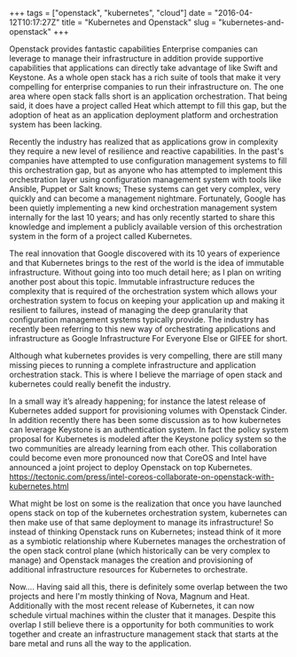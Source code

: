 +++
tags = ["openstack", "kubernetes", "cloud"]
date = "2016-04-12T10:17:27Z"
title = "Kubernetes and Openstack"
slug = "kubernetes-and-openstack"
+++

Openstack provides fantastic capabilities Enterprise companies can leverage to
manage their infrastructure in addition provide supportive capabilities that
applications can directly take advantage of like Swift and Keystone. As a whole
open stack has a rich suite of tools that make it very compelling for
enterprise companies to run their infrastructure on. The one area where open
stack falls short is an application orchestration. That being said, it does
have a project called Heat which attempt to fill this gap,  but the adoption of
heat as an application deployment platform and orchestration system has been
lacking.
<!--more-->

Recently the industry has realized that as applications grow in complexity they
require a new level of resilience and reactive capabilities. In the past's
companies have attempted to use configuration management systems to fill this
orchestration gap, but as anyone who has attempted to implement this
orchestration layer using configuration management system with tools like
Ansible, Puppet or Salt knows; These systems can get very complex, very quickly
and can become a management nightmare.
Fortunately, Google has been quietly implementing a new kind orchestration
management system internally for the last 10 years; and has only recently
started to share this knowledge and implement a publicly available version of
this orchestration system in the form of a project called Kubernetes.

The real innovation that Google discovered with its 10 years of experience and
that Kubernetes brings to the rest of the world is the idea of immutable
infrastructure. Without going into too much detail here; as I plan on writing
another post about this topic. Immutable infrastructure reduces the complexity
that is required of the orchestration system which allows your orchestration
system to focus on keeping your application up and making it resilient to
failures, instead of managing the deep granularity that configuration
management systems typically provide. The industry has recently been referring
to this new way of orchestrating applications and infrastructure as Google
Infrastructure For Everyone Else or GIFEE for short.

Although what kubernetes provides is very compelling, there are still many
missing pieces to running a complete infrastructure and application
orchestration stack. This is where I believe the marriage of open stack and
kubernetes could really benefit the industry.

In a  small way it’s already happening;  for instance the latest release of
Kubernetes added support for provisioning volumes with Openstack Cinder.  In
addition recently there has been some discussion as to how kubernetes can
leverage Keystone is an authentication system. In fact the policy system
proposal for Kubernetes is modeled after the Keystone policy system so the two
communities are already learning from each other. This collaboration could
become even more pronounced now that CoreOS and Intel have announced a joint
project to deploy Openstack on top Kubernetes.
https://tectonic.com/press/intel-coreos-collaborate-on-openstack-with-kubernetes.html

What might be lost on some is the realization that once you have launched opens
stack on top of the kubernetes orchestration system, kubernetes can then make
use of that same deployment to manage its infrastructure!  So instead of
thinking Openstack runs on Kubernetes; instead think of it more as a symbiotic
relationship where Kubernetes manages the orchestration of the open stack
control plane (which historically can be very complex to manage) and Openstack
manages the creation and provisioning of additional infrastructure resources
for Kubernetes to orchestrate.

Now…. Having said all this, there is definitely some overlap between the two
projects and here I'm mostly thinking of Nova, Magnum and Heat. Additionally
with the most recent release of Kubernetes, it can now schedule virtual
machines within the cluster that it manages. Despite this overlap I still
believe there is a opportunity for both communities to work together and create
an infrastructure management stack that starts at the bare metal and runs all
the way to the application.


